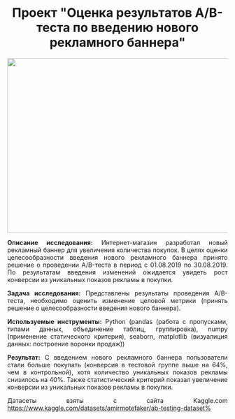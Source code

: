 <h1 align="center"> Проект "Оценка результатов A/B-теста по введению нового рекламного баннера" </h1>

<p align="center"><img src="https://top-fon.com/uploads/posts/2023-01/1674856849_top-fon-com-p-fon-dlya-prezentatsii-shopping-159.jpg" width="600" height="400" /></p>

<div style="text-align: justify">

**Описание исследования:** Интернет-магазин разработал новый рекламный баннер для увеличения количества покупок. В целях оценки целесообразности введения нового рекламного баннера принято решение о проведении A/B-теста в период с 01.08.2019 по 30.08.2019. По результатам введения изменений ожидается увидеть рост конверсии из уникальных показов рекламы в покупки.

**Задача исследования:** Представлены результаты проведения A/B-теста, необходимо оценить изменение целовой метрики (принять решение о целесообразности введения нового баннера).

**Используемые инструменты:** Python (pandas (работа с пропусками, типами данных, объединение таблиц, группировка), numpy (применение статического критерия), seaborn, matplotlib (визуалиция данных: построение воронки продаж))

**Результат:** С введением нового рекламного баннера пользователи стали больше покупать (конверсия в тестовой группе выше на 64%, чем в контрольной), хотя количество уникальных показов рекламы снизилось на 40%. Также статистический критерий показал увеличение конверсии из уникальных показов рекламы в покупки.

Датасеты взяты с сайта Kaggle.com https://www.kaggle.com/datasets/amirmotefaker/ab-testing-dataset%  </div>